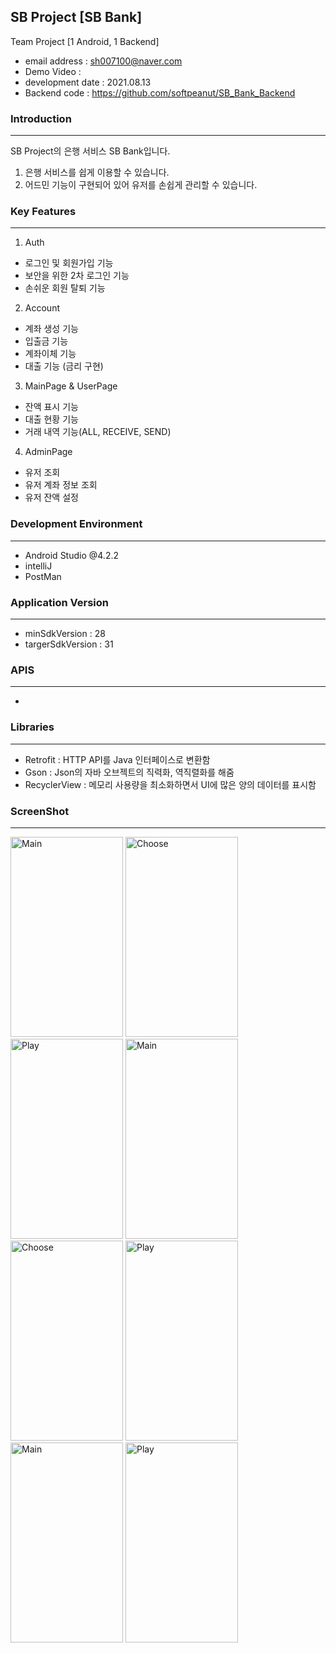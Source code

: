 ## SB Project [SB Bank]

Team Project [1 Android, 1 Backend]

* email address : sh007100@naver.com
* Demo Video : 
* development date : 2021.08.13
* Backend code : https://github.com/softpeanut/SB_Bank_Backend

  


### Introduction

---

SB Project의 은행 서비스 SB Bank입니다.

1. 은행 서비스를 쉽게 이용할 수 있습니다.
2. 어드민 기능이 구현되어 있어 유저를 손쉽게 관리할 수 있습니다.




### Key Features

---

1. Auth
  * 로그인 및 회원가입 기능
  * 보안을 위한 2차 로그인 기능
  * 손쉬운 회원 탈퇴 기능
 
2. Account
  * 계좌 생성 기능
  * 입출금 기능
  * 계좌이체 기능
  * 대출 기능 (금리 구현)
 
3. MainPage & UserPage

  * 잔액 표시 기능
  * 대출 현황 기능
  * 거래 내역 기능(ALL, RECEIVE, SEND)

4. AdminPage
  * 유저 조회
  * 유저 계좌 정보 조회
  * 유저 잔액 설정





### Development Environment

---

* Android Studio @4.2.2
* intelliJ
* PostMan




### Application Version

---

* minSdkVersion : 28
* targerSdkVersion : 31




### APIS

---

* 



### Libraries

---

* Retrofit : HTTP API를 Java 인터페이스로 변환함
* Gson : Json의 자바 오브젝트의 직력화, 역직렬화를 해줌
* RecyclerView : 메모리 사용량을 최소화하면서 UI에 많은 양의 데이터를 표시함




### ScreenShot

---

<img src="https://user-images.githubusercontent.com/80076029/129440104-23d10fbf-638b-439e-beaf-ad7ce89f6656.png" width="180px" height="320px" title="Main" alt="Main"></img>
<img src="https://user-images.githubusercontent.com/80076029/129440109-3c5cc86f-2b05-413d-91c4-9adf43c01619.png" width="180px" height="320px" title="Choose" alt="Choose"></img>
<img src="https://user-images.githubusercontent.com/80076029/129440110-a0b22288-041b-4efa-a48b-c8c2cc2e3a5c.png" width="180px" height="320px" title="Play" alt="Play"></img>
<img src="https://user-images.githubusercontent.com/80076029/129440113-264a54d9-4bd7-4df9-996b-d69732dc8b1e.png" width="180px" height="320px" title="Main" alt="Main"></img>
<img src="https://user-images.githubusercontent.com/80076029/129440115-45ff035f-5f30-4438-ba75-fbdd7d018302.png" width="180px" height="320px" title="Choose" alt="Choose"></img>
<img src="https://user-images.githubusercontent.com/80076029/129440116-13ecbf32-5a47-4731-9b7c-9dd92283b036.png" width="180px" height="320px" title="Play" alt="Play"></img>
<img src="https://user-images.githubusercontent.com/80076029/129440118-6733ac27-4d6e-470d-9bc9-22441bfd96a2.png" width="180px" height="320px" title="Main" alt="Main"></img>
<img src="https://user-images.githubusercontent.com/80076029/129440124-16983187-1b65-478a-b7a0-d8b32df084a7.png" width="180px" height="320px" title="Play" alt="Play"></img>
